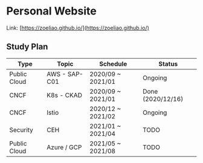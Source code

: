 # Personal Website
Link: [https://zoeliao.github.io/](https://zoeliao.github.io/)

## Study Plan

| Type  | Topic | Schedule | Status |
| ------------- | -------------  | ----------------- | ------------------- |
| Public Cloud  | AWS - SAP-C01  | 2020/09 ~ 2021/01 | Ongoing             |
| CNCF          | K8s - CKAD     | 2020/09 ~ 2021/01 | Done (2020/12/16)   |
| CNCF          | Istio          | 2020/12 ~ 2021/02 | Ongoing             |
| Security      | CEH            | 2021/01 ~ 2021/04 | TODO                |
| Public Cloud  | Azure / GCP    | 2021/05 ~ 2021/08 | TODO                |
